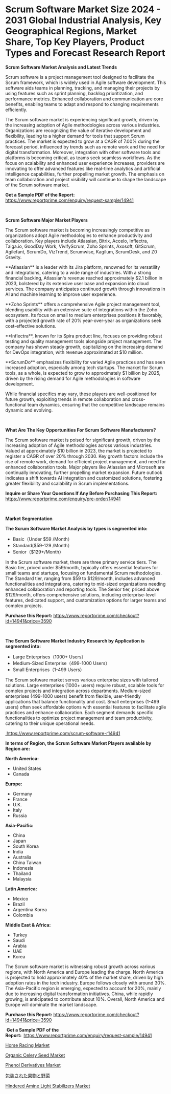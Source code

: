 <p><h1>Scrum Software Market Size 2024 - 2031 Global Industrial Analysis, Key Geographical Regions, Market Share, Top Key Players, Product Types and Forecast Research Report</h1></p><p><strong>Scrum Software Market Analysis and Latest Trends</strong></p>
<p><p>Scrum software is a project management tool designed to facilitate the Scrum framework, which is widely used in Agile software development. This software aids teams in planning, tracking, and managing their projects by using features such as sprint planning, backlog prioritization, and performance metrics. Enhanced collaboration and communication are core benefits, enabling teams to adapt and respond to changing requirements efficiently.</p><p>The Scrum software market is experiencing significant growth, driven by the increasing adoption of Agile methodologies across various industries. Organizations are recognizing the value of iterative development and flexibility, leading to a higher demand for tools that support Scrum practices. The market is expected to grow at a CAGR of 7.00% during the forecast period, influenced by trends such as remote work and the need for digital transformation. Moreover, integration with other software tools and platforms is becoming critical, as teams seek seamless workflows. As the focus on scalability and enhanced user experience increases, providers are innovating to offer advanced features like real-time analytics and artificial intelligence capabilities, further propelling market growth. The emphasis on team collaboration and project visibility will continue to shape the landscape of the Scrum software market.</p></p>
<p><strong>Get a Sample PDF of the Report:&nbsp;</strong> <a href="https://www.reportprime.com/enquiry/request-sample/14941">https://www.reportprime.com/enquiry/request-sample/14941</a></p>
<p>&nbsp;</p>
<p><strong>Scrum Software Major Market Players</strong></p>
<p><p>The Scrum software market is becoming increasingly competitive as organizations adopt Agile methodologies to enhance productivity and collaboration. Key players include Atlassian, Bitrix, Accelo, Inflectra, Taiga.io, GoodDay Work, VivifyScrum, Zoho Sprints, Axosoft, GitScrum, Agilefant, ScrumDo, VizTrend, Scrumwise, Kagilum, ScrumDesk, and Z0 Gravity.</p><p>**Atlassian** is a leader with its Jira platform, renowned for its versatility and integrations, catering to a wide range of industries. With a strong financial backing, Atlassian's revenue reached approximately $2.1 billion in 2023, bolstered by its extensive user base and expansion into cloud services. The company anticipates continued growth through innovations in AI and machine learning to improve user experience.</p><p>**Zoho Sprints** offers a comprehensive Agile project management tool, blending usability with an extensive suite of integrations within the Zoho ecosystem. Its focus on small to medium enterprises positions it favorably, with a projected growth rate of 20% year-over-year as organizations seek cost-effective solutions.</p><p>**Inflectra**, known for its Spira product line, focuses on providing robust testing and quality management tools alongside project management. The company has shown steady growth, capitalizing on the increasing demand for DevOps integration, with revenue approximated at $10 million.</p><p>**ScrumDo** emphasizes flexibility for varied Agile practices and has seen increased adoption, especially among tech startups. The market for Scrum tools, as a whole, is expected to grow to approximately $1 billion by 2025, driven by the rising demand for Agile methodologies in software development.</p><p>While financial specifics may vary, these players are well-positioned for future growth, exploiting trends in remote collaboration and cross-functional team dynamics, ensuring that the competitive landscape remains dynamic and evolving.</p></p>
<p>&nbsp;</p>
<p><strong>What Are The Key Opportunities For Scrum Software Manufacturers?</strong></p>
<p><p>The Scrum software market is poised for significant growth, driven by the increasing adoption of Agile methodologies across various industries. Valued at approximately $10 billion in 2023, the market is projected to register a CAGR of over 20% through 2030. Key growth factors include the rise of remote work, demand for efficient project management, and need for enhanced collaboration tools. Major players like Atlassian and Microsoft are continually innovating, further propelling market expansion. Future outlook indicates a shift towards AI integration and customized solutions, fostering greater flexibility and scalability in Scrum implementations.</p></p>
<p><strong>Inquire or Share Your Questions If Any Before Purchasing This Report:</strong> <a href="https://www.reportprime.com/enquiry/pre-order/14941">https://www.reportprime.com/enquiry/pre-order/14941</a></p>
<p>&nbsp;</p>
<p><strong>Market Segmentation</strong></p>
<p><strong>The Scrum Software Market Analysis by types is segmented into:</strong></p>
<p><ul><li>Basic（Under $59 /Month）</li><li>Standard($59-129 /Month）</li><li>Senior（$129+/Month）</li></ul></p>
<p><p>In the Scrum software market, there are three primary service tiers. The Basic tier, priced under $59/month, typically offers essential features for small teams and startups, focusing on fundamental Scrum methodologies. The Standard tier, ranging from $59 to $129/month, includes advanced functionalities and integrations, catering to mid-sized organizations needing enhanced collaboration and reporting tools. The Senior tier, priced above $129/month, offers comprehensive solutions, including enterprise-level features, dedicated support, and customization options for larger teams and complex projects.</p></p>
<p><strong>Purchase this Report:&nbsp;</strong><a href="https://www.reportprime.com/checkout?id=14941&price=3590">https://www.reportprime.com/checkout?id=14941&price=3590</a></p>
<p>&nbsp;</p>
<p><strong>The Scrum Software Market Industry Research by Application is segmented into:</strong></p>
<p><ul><li>Large Enterprises（1000+ Users）</li><li>Medium-Sized Enterprise（499-1000 Users）</li><li>Small Enterprises（1-499 Users）</li></ul></p>
<p><p>The Scrum software market serves various enterprise sizes with tailored solutions. Large enterprises (1000+ users) require robust, scalable tools for complex projects and integration across departments. Medium-sized enterprises (499-1000 users) benefit from flexible, user-friendly applications that balance functionality and cost. Small enterprises (1-499 users) often seek affordable options with essential features to facilitate agile practices and enhance collaboration. Each segment demands specific functionalities to optimize project management and team productivity, catering to their unique operational needs.</p></p>
<p><a href="https://www.reportprime.com/scrum-software-r14941">&nbsp;https://www.reportprime.com/scrum-software-r14941</a></p>
<p><strong>In terms of Region, the Scrum Software Market Players available by Region are:</strong></p>
<p>
    <p> <strong> North America: </strong>
        <ul>
            <li>United States</li>
            <li>Canada</li>
        </ul>
        </p> 
    <p> <strong> Europe: </strong>
        <ul>
            <li>Germany</li>
            <li>France</li>
            <li>U.K.</li>
            <li>Italy</li>
            <li>Russia</li>
        </ul>
        </p> 
    <p> <strong> Asia-Pacific: </strong>
        <ul>
            <li>China</li>
            <li>Japan</li>
            <li>South Korea</li>
            <li>India</li>
            <li>Australia</li>
            <li>China Taiwan</li>
            <li>Indonesia</li>
            <li>Thailand</li>
            <li>Malaysia</li>
        </ul>
        </p> 
    <p> <strong> Latin America: </strong>
        <ul>
            <li>Mexico</li>
            <li>Brazil</li>
            <li>Argentina Korea</li>
            <li>Colombia</li>
        </ul>
        </p> 
    <p> <strong> Middle East & Africa: </strong>
        <ul>
            <li>Turkey</li>
            <li>Saudi</li>
            <li>Arabia</li>
            <li>UAE</li>
            <li>Korea</li>
        </ul>
    </p>
    </p>
<p><p>The Scrum software market is witnessing robust growth across various regions, with North America and Europe leading the charge. North America is projected to hold approximately 40% of the market share, driven by high adoption rates in the tech industry. Europe follows closely with around 30%. The Asia-Pacific region is emerging, expected to account for 20%, mainly due to increasing digital transformation initiatives. China, while rapidly growing, is anticipated to contribute about 10%. Overall, North America and Europe will dominate the market landscape.</p></p>
<p><strong>Purchase this Report: </strong><a href="https://www.reportprime.com/checkout?id=14941&price=3590">https://www.reportprime.com/checkout?id=14941&price=3590</a></p>
<p>&nbsp;<strong>Get a Sample PDF of the Report:&nbsp;&nbsp;</strong><a href="https://www.reportprime.com/enquiry/request-sample/14941">https://www.reportprime.com/enquiry/request-sample/14941</a></p>
<p><strong></strong></p>
<p><p><a href="https://www.linkedin.com/pulse/horse-racing-market-size-share-analysis-growth-trends-forecast-iyttc?trackingId=Ui5bE4MhRdCecWRAr35tBw%3D%3D">Horse Racing Market</a></p><p><a href="https://issuu.com/reportprime-2/docs/organic-celery-seed-market-size-203_e51b7be911a5c4">Organic Celery Seed Market</a></p><p><a href="https://medium.com/@carolynwatkins697/the-phenol-derivatives-market-has-experienced-impressive-growth-in-recent-years-expanding-its-74ae69ac35ca">Phenol Derivatives Market</a></p><p><a href="https://medium.com/@uyjtuy6/packaged-fruit-and-vegetable-market-%E3%81%AE%E3%82%B0%E3%83%AD%E3%83%BC%E3%83%90%E3%83%AB%E5%B8%82%E5%A0%B4%E6%A6%82%E8%A6%81%E3%81%AF-%E4%B8%96%E7%95%8C%E3%81%8A%E3%82%88%E3%81%B3%E4%B8%BB%E8%A6%81%E5%B8%82%E5%A0%B4%E3%81%AB%E3%81%8A%E3%81%91%E3%82%8B%E6%A5%AD%E7%95%8C%E3%81%AB%E5%BD%B1%E9%9F%BF%E3%82%92%E4%B8%8E%E3%81%88%E3%82%8B%E4%B8%BB%E8%A6%81%E3%81%AA%E3%83%88%E3%83%AC%E3%83%B3%E3%83%89%E3%81%AB%E3%81%A4%E3%81%84%E3%81%A6-%E7%8B%AC%E8%87%AA%E3%81%AE%E8%A6%96%E7%82%B9%E3%82%92%E6%8F%90%E4%BE%9B%E3%81%97%E3%81%BE%E3%81%99-4e52face4689">包装された果物と野菜</a></p><p><a href="https://medium.com/@carolynwatkins697/the-hindered-amine-light-stabilizers-market-prioritizes-cost-control-and-efficiency-enhancement-a74ae71c3136">Hindered Amine Light Stabilizers Market</a></p></p>